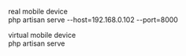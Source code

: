 real mobile device <br/>
php artisan serve --host=192.168.0.102 --port=8000

virtual mobile device <br/>
php artisan serve
